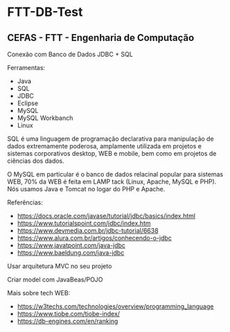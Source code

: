 # FTT-DB-Test
## CEFAS - FTT - Engenharia de Computação
Conexão com Banco de Dados JDBC + SQL

Ferramentas:

- Java
- SQL
- JDBC
- Eclipse
- MySQL
- MySQL Workbanch
- Linux

SQL é uma linguagem de programação declarativa para manipulação de dados extremamente poderosa, amplamente utilizada em projetos e sistemas corporativos desktop, WEB e mobile, bem como em projetos de ciências dos dados.

O MySQL em particular é o banco de dados relacinal popular para sistemas WEB, 70% da WEB é feita em LAMP tack (Linux, Apache, MySQL e PHP). Nós usamos Java e Tomcat no logar do PHP e Apache. 

Referências:

- https://docs.oracle.com/javase/tutorial/jdbc/basics/index.html
- https://www.tutorialspoint.com/jdbc/index.htm
- https://www.devmedia.com.br/jdbc-tutorial/6638
- https://www.alura.com.br/artigos/conhecendo-o-jdbc
- https://www.javatpoint.com/java-jdbc
- https://www.baeldung.com/java-jdbc

Usar arquitetura MVC no seu projeto

Criar model com JavaBeas/POJO

Mais sobre tech WEB:

- https://w3techs.com/technologies/overview/programming_language
- https://www.tiobe.com/tiobe-index/
- https://db-engines.com/en/ranking
